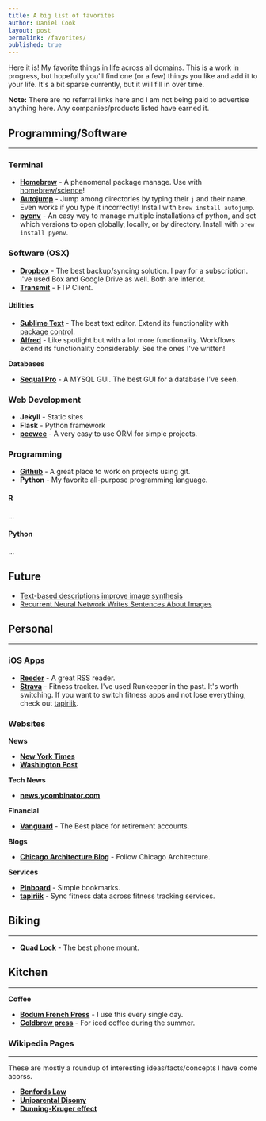 ```yaml
---
title: A big list of favorites
author: Daniel Cook
layout: post
permalink: /favorites/
published: true
---
```


Here it is! My favorite things in life across all domains. This is a work in progress, but hopefully you'll find one (or a few) things you like and add it to your life. It's a bit sparse currently, but it will fill in over time. 

__Note:__ There are no referral links here and I am not being paid to advertise anything here. Any companies/products listed have earned it.


## Programming/Software

----

### Terminal

* __[Homebrew](http://brew.sh/)__ - A phenomenal package manage. Use with [homebrew/science](https://github.com/Homebrew/homebrew-science)!
* __[Autojump](https://github.com/wting/autojump)__ - Jump among directories by typing their `j` and their name. Even works if you type it incorrectly! Install with `brew install autojump`.
* __[pyenv](https://github.com/yyuu/pyenv)__ - An easy way to manage multiple installations of python, and set which versions to open globally, locally, or by directory. Install with `brew install pyenv`. 

### Software (OSX)

* __[Dropbox](http://www.dropbox.com)__ - The best backup/syncing solution. I pay for a subscription. I've used Box and Google Drive as well. Both are inferior.
* __[Transmit](https://panic.com/transmit/)__ - FTP Client.

#### Utilities

* __[Sublime Text](https://www.sublimetext.com/)__ - The best text editor. Extend its functionality with [package control](https://packagecontrol.io/).
* __[Alfred](https://www.alfredapp.com/)__ - Like spotlight but with a lot more functionality. Workflows extend its functionality considerably. See the ones I've written!

__Databases__ 

* __[Sequal Pro](https://www.sequelpro.com/)__ - A MYSQL GUI. The best GUI for a database I've seen. 


### Web Development

* __Jekyll__ - Static sites
* __Flask__ - Python framework
* __[peewee](http://docs.peewee-orm.com/)__ - A very easy to use ORM for simple projects.

### Programming

* __[Github](http://www.github.com)__ - A great place to work on projects using git.
* __Python__ - My favorite all-purpose programming language.

#### R

...

#### Python

...

## Future

* [Text-based descriptions improve image synthesis](https://www.youtube.com/watch?v=rAbhypxs1qQ)
* [Recurrent Neural Network Writes Sentences About Images](https://www.youtube.com/watch?v=e-WB4lfg30M)

## Personal
----


### iOS Apps

* __[Reeder](http://reederapp.com/)__ - A great RSS reader.
* __[Strava](http://www.strava.com)__ - Fitness tracker. I've used Runkeeper in the past. It's worth switching. If you want to switch fitness apps and not lose everything, check out [tapiriik](https://tapiriik.com/).

### Websites

__News__

* __[New York Times](http://www.nyt.com)__
* __[Washington Post](http://www.washingtonpost.com)__

__Tech News__

* __[news.ycombinator.com](news.ycombinator.com)__

__Financial__

* __[Vanguard](http://www.vanguard.com)__ - The Best place for retirement accounts.

__Blogs__

* __[Chicago Architecture Blog](http://www.chicagoarchitecture.org/)__ - Follow Chicago Architecture.

__Services__

* __[Pinboard](http://pinboard.in/)__ - Simple bookmarks.
* __[tapiriik](https://tapiriik.com/)__ - Sync fitness data across fitness tracking services.


## Biking

----

* __[Quad Lock](https://www.quadlockcase.com/)__ - The best phone mount.

## Kitchen

----

__Coffee__

* __[Bodum French Press](https://www.amazon.com/gp/product/B0093EPC3O/)__ - I use this every single day.
* __[Coldbrew press](https://www.amazon.com/gp/product/B003NG922U)__ - For iced coffee during the summer.

### Wikipedia Pages

----

These are mostly a roundup of interesting ideas/facts/concepts I have come acorss.

* __[Benfords Law](https://en.wikipedia.org/wiki/Benfords_law)__
* __[Uniparental Disomy](https://en.wikipedia.org/wiki/Uniparental_disomy)__
* __[Dunning-Kruger effect](https://en.wikipedia.org/wiki/Dunning-Kruger_effect)__

